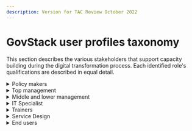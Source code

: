 ```yaml
---
description: Version for TAC Review October 2022
---
```


# GovStack user profiles taxonomy

This section describes the various stakeholders that support capacity building during the digital transformation process. Each identified role's qualifications are described in equal detail.

<details>

<summary>Policy makers</summary>

### [Government minister](https://esco.ec.europa.eu/en/classification/occupation?uri=http://data.europa.eu/esco/occupation/404a50e9-61ce-448d-a695-bbfc697a0727)

Government ministers function as decision-makers in national or regional governments, and head government ministries. They perform legislative duties and supervise the operation of their department.

</details>

<details>

<summary>Top management</summary>

Top managers plan, direct, coordinate and evaluate the overall activities of enterprises, governments and other organizations, or of organizational units within them, and formulate and review their policies, laws, rules and regulations.&#x20;

Tasks performed by top managers usually include formulating and advising on the policy, budgets, laws and regulations of enterprises, governments and other organizational units; establishing objectives and standards and formulating and evaluating programmes and policies and procedures for their implementation. The roles include:

### [Chief Data Officer](https://esco.ec.europa.eu/en/classification/occupation\_main)

Chief data officers manage companies' enterprise-wide data administration and data mining functions. They ensure data are used as a strategic business asset at the executive level and implement and support a more collaborative and aligned information management infrastructure for the benefit of the organization at large.

The qualifications and skills for this profile have been developed based on [Built In job profile.](https://builtin.com/job/data/chief-data-officer/1228152)

**Qualifications and Skills**

An experienced senior leader with a proven track record of data and analytics transformations in complex compliance intensive data environments.

Experience building teams within the fields of data governance, data architecture, data science and analytics&#x20;

Expertise in crafting a compelling data strategy and architecture to unlock value of data assets spread across a disparate and complex data ecosystem&#x20;

Outstanding executive communication skills, connecting the dots between business strategy and outcomes, data strategy and execution of data and analytics initiatives&#x20;

Analytical-minded, creative, collaborative and comfortable driving change, and transforming the most valuable ideas into actionable plans, products and results&#x20;

A strong collaborator with experience leading initiatives across and partnering with multiple groups and stakeholders&#x20;

Knowledgeable of data practices (e.g., Operational Data Store, Master Data Management, Data Lakes) and tools (e.g., Tableau, Power BI, Azure, Oracle, Snowflake, Python, R)

### [Chief Information Officer](https://esco.ec.europa.eu/en/classification/occupation?uri=http://data.europa.eu/esco/occupation/82f90e87-de92-4678-adae-61d3e5f7e1e4)

Chief Information Officers define and implement the ICT strategy and governance. They determine necessary resources for the ICT strategy implementation, anticipate ICT market evolutions and company business needs. They contribute to the development of the organization's strategic plan and ensure that the ICT infrastructure supports the organization's overall operations and priorities.

The qualifications and skills for this profile have been developed based on [Built In job profile.](https://builtin.com/job/operations/vp-cio-rapid7/1335168)

**Qualifications and Skills**

10+ years of experience in IT, Engineering and/or Product Leadership roles.

Proven ability to build and scale teams in fast-paced environments.

Outstanding leadership experience with proven ability to develop talent, unite teams and foster an innovative environment for teams to thrive in.

Proven experience at growing the skills, knowledge, and impact of technical and non-technical team members.

Proven experience in change management and aligning organizations for maximum impact.

Proven experience managing technical teams and understanding of architecture, approach, and implementation decisions.

Strong relationship-building and management skills with experience working cross-functionally to achieve team and company goals.

Strong collaboration and negotiation skills

Experience in a technology vendor leadership role is highly preferred

Bachelor’s degree is highly desirable.

### [Chief Design Officer](https://www.myskillsfuture.gov.sg/content/student/en/preu/world-of-work/occupation/occupation-detail.Chief-Design-Officer-Chief-Innovation-Officer-Chief-Experience-Officer-Chief-Strategy-Officer-137658.html)

The Chief Design Officer, who is also known as Chief Innovation Officer, Chief Experience Officer or Chief Strategy Officer oversees all design projects in the organization. They direct and design tests from conception stage to completion, to analyze the feasibility of new products and services. They are responsible for the quality management of all design output and formulates new business ideas. They also identify emerging business trends or issues in the industry to align design solutions with evolving customer needs.&#x20;

The qualifications and skills for this profile have been developed based on [McKinsey job profile.](https://www.mckinsey.com/capabilities/mckinsey-design/our-insights/business-value-of-design/interactives/defining-the-role-of-a-chief-design-officer)

**Qualifications and Skills**

Extensive design experience (15+ years) in either design-led organizations or agencies&#x20;

10+ years’ experience in positions of design leadership with proven track record

Experience in 5+ major product (or portfolio) releases&#x20;

Capable of creating comprehensive metrics systems across multiple products, consumer journeys, and teams. Ability to link design and commercial metrics and convey insights to peers. \
\
Ability to manage diverse team consisting of multiple disciplines and spread over multiple geographies. Ability to forge strong sense of connection between the team and other departments. \
\
Comfort with basics of running a large department (eg, team prioritization and allocation, budgeting). \
\
Aptitude for convincing others (internally and externally) of the value of their ideas. Ability to represent the brand in public domain (2 to 4 industry events, 2+ press articles). \
\
Evidence of design ability—for example, 2+ top- tier design awards. Ethnographic skills also valuable to understand quickly and effectively the potential for design in organization; experience with 3+ organizations preferred.&#x20;

\
Demonstrated ability and willingness to develop innovative, exciting solutions to business problems. Possesses passion to challenge status quo and find new solutions. \
\
Takes collaborative approach required to understand organizational problems. Believes in a nonhierarchical culture of collaboration, transparency, safety, and trust. \
\
Is fascinated with how users experience products and services and has a hunger to improve those experiences. \
\
Possesses significant personal and professional drive to improve standing of design internally.&#x20;

### [Chief Information Security Officer (CISO)](https://esco.ec.europa.eu/en/classification/occupation?uri=http://data.europa.eu/esco/occupation/276ba420-ef09-4a0e-b215-2c2e2f80ad28)&#x20;

Chief ICT security officers protect company and employee information against unauthorized access. They also define the Information System security policy, manage security deployment across all Information Systems and ensure the provision of information availability.

The qualifications and skills for this profile have been developed based on [Built In job profile.](https://builtin.com/job/operations/chief-information-security-officer-ciso/1412951)

**Qualifications and Skills**

10+ years of experience in information security.

Experience developing, implementing, and monitoring a strategic, comprehensive information security and IT risk management program

Bachelor's or Master's degree in Computer Science or Information Systems.

Network+, Security+, CISSP or any accredited security certifications.

Knowledge of Wi-Fi security protocols and troubleshooting.

Knowledge of full-stack development concepts.

Experience with data loss prevention and endpoint security products.

Experience in setting up and maintaining WAFs (web application firewalls.

Experience with major IaaS/PaaS providers (AWS, Azure, GCP).

Knowledge of industry-standard security framework, technologies, protocols, and best practices including but not limited to NIST, ISO/IEC, SOC 2, and OWASP.

Understanding of database functionality and security.

Familiarity with programming languages (Python, Java, etc.) and automation of system tasks.

Familiarity with Agile practices and CI/CD concepts.

Familiarity with SAST/DAST tools - implementation and maintenance.

Experience in communicating and leading discussions regarding technical solutions or problems to varying levels of the organization.

Experience developing and maintaining strong relationships with partners, key vendors, and customers.

Ability to think creatively to solve problems and continuously improve.

Knowledge of enumeration (nmap / zenmap), Kali Linux, vulnerability scanning tools (Nessus, ZAP, BurpSuite) and penetration testing concepts.

Knowledge of security frameworks such as NIST, NYDFS, OWASP, and ISO-27001.

Strong understanding of the global data protection regulatory framework

### [Chief Technology Officer](https://esco.ec.europa.eu/en/classification/occupation?uri=http://data.europa.eu/esco/occupation/7b1b5da8-573a-49bb-a38e-68725a949f4f)

Chief technology officers contribute to a company's technical vision and lead all aspects of technology development, according to its strategic direction and growth objectives. They match technology with business needs.

The qualifications and skills for this profile have been developed based on [Built In job profile.](https://builtin.com/job/operations/cto/1441843)

**Qualifications and Skills**

BS in computer science, engineering, or relevant field; MSc/MBA will be preferred

10+ years in technical leadership or management roles.

10+ years in hands-on programming and architecture design for a variety of software applications, with a proven track record of delivering complex products and solutions.

Executive presence and the gravitas to drive strategy and operations.

Customer knowledge relationship and service focus.

Demonstrated ability to Inspire, motivate, and empower others.

Strong Executive leadership skills: collaborative partner able to influence and drive accountability across organizational, geographic, and domain boundaries for alignment, approvals, decision-making, and governance. Experience leading large, global matrix-managed initiatives

Excels at leading and directing activities of distributed, global teams and ability to direct, motivate and develop project staff in an evolving environment. Fosters teamwork and collaboration. Proven experience building accountable teams empowered to achieve results.

Strong analytical skills, and proven ability to influence and negotiate complex situations.

Strong interpersonal skills with high emotional intelligence and the ability to work with all levels of management across all functional areas

Strong financial acumen and analysis to build the appropriate business case

Executive-level relationship building/management, risk management, and vendor governance experience

Knowledge of IT Risk and Compliance (including audit and regulatory inspections)

Demonstrated experience as a change agent in an enterprise environment

Excellent planning and organizational skills.

Strategic thinker: conceive, plan, and manage information technology to support complex business initiatives.

</details>

<details>

<summary>Middle and lower management</summary>

Middle managers ensure appropriate systems and procedures are developed and implemented to provide budgetary control; authorize material, human and financial resources to implement policies and programmes; monitor and evaluate performance of the organization and its staff; select or approve the selection of staff; ensure compliance with health and safety requirements; and represent and negotiate on behalf of the government, enterprise or organizational unit managed in meetings and other forums.&#x20;

Lower management may provide advice and assistance to managers on strategic matters. They are also responsible for the planning and directing daily operations, supervision of the activities of other workers.

The roles include:

### [Administrative Coordinator](https://esco.ec.europa.eu/en/classification/occupation?uri=http://data.europa.eu/esco/occupation/2a04a1df-a3b9-403e-a245-e7f93fdddd44)

An Administrative Coordinator is a professional who works with top-level executives or in international facilities in various industries. They organize meetings, organize and maintain files, arrange travel, train staff members, communicate in other languages, and manage the day-to-day operations of the office.

**Qualifications**

BA or Associate degree in Business Management or related field&#x20;

At least 3 years’ experience in administrative support and (or) business processes.&#x20;

Has an innovative mindset and us able to build client relationships.&#x20;

Strong capability to multitask and finish assigned projects before deadlines are due&#x20;

Proficiency with Microsoft Office, including Word, Excel, Outlook, and PowerPoint, and office technology and equipment, such as printers, copiers, scanners, and computers.&#x20;

Have excellent interpersonal, communication and presentation skills.

### ****[**Business Analyst**](https://esco.ec.europa.eu/en/classification/occupation?uri=http://data.europa.eu/esco/occupation/60082a99-d8ef-4e84-9290-78902681b6ed)****

Business analysts research and understand the strategic position of businesses and companies in relation to their markets and their stakeholders. They analyse and present their views on how the company, from many perspectives, can improve its strategic position and internal corporate structure. They assess needs for change, communication methods, technology, IT tools, new standards and certifications.

**Qualifications**

University degree in the field of Business Administration, Finance, Intelligence, or Information Systems or related field

Master’s degree or MBA and a recognized professional credential is a plus&#x20;

At least three years related proven experience with business and technical requirements analysis, elicitation, modeling, verification, and methodology development&#x20;

Demonstrated project management skills and project management software skills, including planning, organizing, and managing resources&#x20;

Working knowledge of Windows office systems Excellent understanding of the organization’s goals and objectives&#x20;

Able to exercise independent judgment and take action on it&#x20;

Excellent analytical, mathematical, and creative problem-solving skills&#x20;

Excellent listening, interpersonal, written, and oral communication skills&#x20;

Logical and efficient, with keen attention to detail&#x20;

Strong user centered orientation&#x20;

Experience working in a team-oriented, collaborative environment

### [Business intelligence analyst](https://esco.ec.europa.eu/en/classification/occupation?uri=http://data.europa.eu/esco/occupation/207d7b18-6540-432e-8aa6-785ed434572f)

Business intelligence analysts gain knowledge of the industry, the innovative processes therein, and contrast them with the operations of the company in order to improve them. They focus their analysis in the supply chain processes, warehouses, storage, and sales as to facilitate communication and revenue improvement.&#x20;

**Qualifications**

BS/MS degree in an analytical or data driven field&#x20;

A minimum of 2 years analytics experience&#x20;

Experience with business intelligence reporting tools, such as Looker, Microsoft Power BI, SQL Server Reporting Services, Tableau, Sisense, SAP Crystal Reports, IBM Cognos, Qlik, etc.&#x20;

Exceptional SQL skills, strong knowledge of relational databases, and the ability to build and maintain database views&#x20;

Ability to perform complex quantitative analysis and translate results into meaningful business insights&#x20;

Have demonstrated verbal and written communication skills.

### [Citizen Engagement/Change Management Officer](https://esco.ec.europa.eu/en/classification/occupation?uri=http://data.europa.eu/esco/occupation/98358049-fbcd-479e-a644-e92bde5af2e0)&#x20;

Activism officers promote or hinder social, political, economic or environmental change by using different tactics such as persuasive research, media pressure or public campaigning.

**Qualifications**

Bachelor's degree or higher in the Public Administration, Political Science, Social Sciences, or another field related to Change Management and governance systems.&#x20;

Minimum of 3 years’ experience working with civil society advocacy organizations and networks, capacity building, and governance issues.&#x20;

Demonstrated technical expertise providing or strengthening service delivery&#x20;

Demonstrated capacity to lead the collection, analysis, and utilization of data and information from a broad range of sources to ensure effective integration of inclusivity concerns in project programming.&#x20;

Demonstrated ability to design and/or implement programs that engage and mobilize women, youth, and/or other marginalized groups.&#x20;

Demonstrated skills in problem-solving and consensus-building.&#x20;

Fluency in English and at least one other local language&#x20;

Have good communication and interpersonal skills.

### [Communication Manager](https://esco.ec.europa.eu/en/classification/occupation?uri=http://data.europa.eu/esco/occupation/cd7b838c-51f6-41ec-9067-bb974c0f991b)

Communication managers are responsible for developing communication strategies in order to promote the organization's mission, services or product. They coordinate communication projects and manage the communications issued by the company for both the internal and the external clients. They supervise internal communications, ensuring that communications reach each one of the employees and further questions can be answered. For external communications, they coordinate coherence among the messages transmitted in mails, printed materials, press articles, and corporate promotional materials. They strive to maintain truthful communications.

**Qualifications**

University Degree in Communications, Journalism, Marketing, Public Relations, or related field

Master’s degree and/or relevant certification is an added advantage

5+ years’ of progressively responsible, professional experience in government relations, legislative analysis, or communications.

Demonstrated experience in developing and implementing integrated communication strategies to drive organizational change and achieve measurable results based on business objectives

High level of judgment in communications with experience leading PR/Communications campaigns, creating and executing on PR strategy

Openness to and experience working within the digital space

Strong knowledge of public affairs, and communications principles, practices, and techniques.

Ability to prepare a variety of written communications such as reports, testimony, and factsheets

Outstanding written and verbal communication skills.

Must be able to multitask and work well under pressure.

Excellent organizational and leadership abilities

### [Data Protection Officer ](https://esco.ec.europa.eu/en/classification/occupation?uri=http://data.europa.eu/esco/occupation/1619d7f3-7d95-407c-a20e-47745bfcde73)

Data protection officers ensure that the processing of personal data in an organization is compliant with data protection standards and with the obligations set out in the applicable legislation such as GDPR. They elaborate and implement the organization policy related to data protection, are responsible for data protection impact assessments and handle complaints and requests from third parties and regulatory agencies. Data protection officers lead investigations into potential data breaches, conduct internal audits and act as point of contact within the organization on any matters related to the processing of personal data. Data protection officers may develop training programmes and provide training to other employees on data protection procedures.

**Qualifications**

Bachelor’s degree in Law or a related field.

Minimum of three years’ experience working in data protection and legal compliance.

Solid knowledge and in-depth understanding of national data protection laws.

Knowledge of data processing operations and computer security systems.

Experience within a legal, audit and/or risk function department is a plus.

Ethical, with the ability to remain impartial and report all noncompliance Strong project management skills

Ability to manage sensitive and confidential information

Excellent verbal and written communication skills, with strong attention to detail

Great interpersonal skills and ability to work well both independently and as part of a team

### [Digital Marketing Officer](https://esco.ec.europa.eu/en/classification/occupation?uri=http://data.europa.eu/esco/occupation/dc97adbe-f807-4ad8-8f3c-c24b3416cdef)

Digital marketing managers are responsible for the elaboration of the company's digital marketing strategy with the goal of improving brand recognition and brand awareness, in line with the company's mission and vision. They oversee the execution of digital marketing and communication strategies involving the use of social media, email marketing, marketing automation, search engine optimization, online events and online advertisement through data driven methodologies and by measuring and monitoring digital marketing KPIs in order to promptly implement corrective action plan. They manage and interpret competitors and consumers' data and conduct research on market conditions.

**Qualifications**

University Degree in Business Administration, Marketing or related field

Master’s degree or CPA/CMA certification is an added advantage

5+ years managerial experience in creating, leading and managing informative, engaging and motivational digital campaigns

Proven experience executing social media campaigns on different digital platforms

Demonstrated proficiency in using website analytics tools, and serving tools and marketing software

Basic programming skills in HTML, CSS, and JavaScript

Understanding of landing pages optimisation, user funnels and A/B testing, combined with the ability to identify, attract and engage target audiences

Up-to-date knowledge of digital marketing trends and developments

Ability to use SEO, SEM and marketing databases for promotional purposes

Knowledge of video and picture editing software such as Adobe, Canva etc

Excellent analytical thinking and problem-solving abilities, and communication abilities

Incredible attention to detail and ability to multitask and manage multiple projects

### [Finance Management Officer](https://esco.ec.europa.eu/en/classification/occupation?uri=http://data.europa.eu/esco/occupation/30f3ea93-882a-4525-841c-1d5b4b64076f)&#x20;

Financial managers handle all the matters in reference to the finance and investments of a company. They manage financial operations of companies such as the assets, liabilities, equity and cash flow aiming to maintain the financial health of the company and operative viability. Financial managers evaluate the strategic plans of the company in financial terms, maintain transparent financial operations for taxation and auditing bodies, and create the financial statements of the company at the end of the fiscal year.

**Qualifications**

BA or BS in Economics, Finance, Accounting, Economics, or related field&#x20;

Master’s degree or CPA/CMA certification is an added advantage&#x20;

5+ years managerial experience Advanced accounting knowledge and skills&#x20;

Proven experience on financial consolidation software experience such as (Hyperion, Adaptive, etc.) preferred&#x20;

Ability to use a range of computer applications excellent use of Excel and any other package used in analysis&#x20;

Effective verbal and written communication skills, able to effectively interact with various levels of the organization&#x20;

Strong communication and presentation skills Strong analytical skills

### [Grants administrators](https://esco.ec.europa.eu/en/classification/occupation?uri=http://data.europa.eu/esco/occupation/bb4ca5c1-879d-44e8-840d-24f320206bff)

Grants administrators handle the pass-through track of grants, often given out by the government \[or donor] to the grant recipient. They prepare the paperwork such as the grant applications and give out the grants. They are also responsible to make sure that the grant recipient spends the money correctly according to the terms laid out.

**Qualifications**

University degree in Education, Accounting, Administration, Business, Public Policy, Business/Administration, Finance, Management, or another relevant social sciences field.

3+ years’ demonstrated experience in non-profit or philanthropy, and/or public policy arena

Hands on professional experience with administration of grant awards, contract management rules and regulations and proposal requirements in an international development setting

Solid knowledge of with grants management software and information technology skills

Experience with designing and implementing effective workflow processes and procedures

Experience drafting, reviewing, and negotiating sub-awards and cooperative agreements, contracts and approvals.

Strong interpersonal and communication skills with a focus on customer service

### [Fundraising managers](https://esco.ec.europa.eu/en/classification/occupation?uri=http://data.europa.eu/esco/occupation/c2e6609d-0abe-4a38-b295-e06edbd52e82)

Fundraising managers are responsible for raising money on behalf of organizations, often non-profit such as charities. Moreover, they manage the fundraised resources developing programs for its use. They perform a variety of tasks to raise money such as developing corporate partnerships, coordinating direct mail campaigns, organizing fundraisers, contacting donators or sponsors, and sourcing grant income from trusts, foundations and other statutory bodies.

**Qualifications**

University degree in Marketing / Business Administration or another relevant social sciences field.&#x20;

3+ years’ proven experience in a non-profit setting focusing on donor engagement and stewardship, and/or front-line fundraising&#x20;

Good working knowledge in English and the local language is required.&#x20;

Strong written and verbal communication and presentation skills&#x20;

Good judgment in maintaining confidentiality of donor information&#x20;

Strong digital literacy, including strong proficiency in Microsoft office

### [ICT Operations Manager](https://esco.ec.europa.eu/en/classification/occupation?uri=http://data.europa.eu/esco/occupation/f0ca39a8-1e30-487c-95f9-ef2d5e734adc)

ICT operations managers coordinate ICT services and infrastructure ensuring that the organization has the required infrastructural resources. They also plan and monitor stages of either a business process or a computer process, negotiate contracts and take mitigation action in case of non-fulfilment of agreements. They oversee the day-to-day tasks involving infrastructure components, ICT systems and software.

**Qualifications and Skills**

The qualifications and skills for this profile have been developed based on McKinsey job profile

Bachelor’s degree in computer science, computer or software engineering, information systems or related role.

MBA and/or postgraduate qualification in a related IT field.

Extensive experience in a related senior ICT management role typically in the region of ten years’ experience in a similar discipline

Experience of working in a customer focused environment operating **** under a formal ICT Service Management structure such as ITIL.

Significant experience in the development and implementation of processes related to ICT Technical Operations.

Ability to think strategically to plan complex service delivery in a demanding and changing environment.

Experience of managing budgets and delivering savings against those budgets.

Significant experience in the management of ICT supplier contracts with a track record of building effective working relationships with suppliers.

A deep and extensive technical knowledge of the technologies and ICT systems used in large organizations.

Ability to formulate technical reports using information for performance monitoring and develop process documentation and diagrams to support new and existing ICT services.

Ability to apply a mature and rational approach to complex issues and problem solving, including conflict resolution.

Ability to work at a high level in a large organization, acting as an ambassador for the ICT Service

### [ICT Project manager](https://esco.ec.europa.eu/en/classification/occupation?uri=http://data.europa.eu/esco/occupation/8b6388a4-4904-471b-9331-d3b1211f5525)

ICT project managers schedule, control and direct the resources, people, funding and facilities to achieve the objectives of ICT projects. They establish budgets and timelines, perform risk analysis and quality management, and complete project closure reports.

**Qualifications**

Bachelor’s degree in IT, Software Development, Engineering, Economics, Project Management or other relevant field or related area of study.

Postgraduate qualification and/or certification in PMI/PMP/ITIL/PRINCE or related is an added advantage.

Highly desirable to have Scrum Master/Agile certification

5+ years of professional experience as Project Manager in consultancy/system integrator companies or multinational companies

Minimum of 2 years’ experience in team management or as a Program or Delivery Manager

Experience of successful supplier management in a commercial environment, including running competitive tenders and supplier selection.

Solid experience of budgetary responsibility and tracking spend across the life of a project, and managing major change and continuous improvement activities.

Demonstrated experience of working in a political environment and managing positive relationships with Elected Members and a range of stakeholders such as sponsors, team members and peers.

Experience with project management and Agile tools (e.g., MS Project, Jira, Confluence, etc.)

Good understanding of current procurement best practices in the public sector, and technical solutions being delivered such as IT networks, operating systems and hardware is desirable.

Strong leadership, diplomatic and motivational skills including the ability to lead up, across and down multiple business and technology organizations.

Ability to build and maintain relationships by engaging stakeholders to establish credibility, solve problems, build consensus and achieve objectives.

&#x20;Excellent leadership, communication (written, verbal and presentation) and interpersonal skills.

### [Knowledge & Content Development Officer](https://esco.ec.europa.eu/en/classification/occupation?uri=http://data.europa.eu/esco/occupation/3765a20d-5160-4e8f-82f1-ad7872b9db24)&#x20;

Knowledge & Content Development Officer/managers are responsible for systems that provide information to people. They assure access to the information in different work environments (public or private) based on theoretical principles and hands-on capabilities in storing, retrieving and communicating information.

**Qualifications**

Bachelor’s Degree in Communications, Journalism, English or related field&#x20;

3+ years’ of professional experience&#x20;

Exceptional writing and editorial skills&#x20;

Strength in storytelling for interactive marketing purposes&#x20;

Strong project management skills&#x20;

Experience in working with WordPress, Microsoft Office, and social media sites and platforms such as Facebook, Twitter, LinkedIn Energetic self-starter driven to achieve (and exceed) tangible goals with excellence and urgency&#x20;

Excellent communication skills, including the ability to communicate clearly, concisely, and persuasively in multiple forms (e-mail, phone, face to face)&#x20;

Outstanding organizational skills, superb attention to detail, and the ability to manage multiple relationships and projects concurrently

### [Legal Policy Officer](https://esco.ec.europa.eu/en/classification/occupation?uri=http://data.europa.eu/esco/occupation/5d601b40-7e0e-404e-bbff-bb98e147437c)

Legal affairs policy officers research, analyze and develop policies related to the legal sector and implement these policies to improve the existing regulation around the sector. They work closely with partners, external organizations or other stakeholders and provide them with regular updates.

**Qualifications**

B.A Political Science/ International Relations/ Law&#x20;

Master’s Degree in Law preferably in Public Policy or Government Law.&#x20;

At least 5 years’ experience in government policy implementation, and or working with regulatory agencies.&#x20;

Must be registered with the country Bar Association.&#x20;

Expertise in Legal Case Management, Public Policy, Policy Analysis, Legal research, Government, and Legislation&#x20;

Has experience in the development of government guidelines, procedures, and policies.&#x20;

Experience of conducting legal research and identifying possible legal risks Have relevant skills in ICT, preferably using Microsoft Office.&#x20;

Have strong communication and analytical and logical reasoning skills

### [Monitoring & Evaluation Officer](https://esco.ec.europa.eu/en/classification/occupation?uri=http://data.europa.eu/esco/occupation/8213b4bc-60ce-4ffc-9e00-9758fb2003c6)

Monitoring and evaluation officers are responsible for the conceptualization, design, implementation and follow-up of the monitoring and evaluation activities of projects, programmes, policies, strategies, institutions or processes, along the relevant programming cycle. They develop monitoring, inspection and evaluation methods and instruments needed to collect and analyze data, and report on results by applying structured M\&E frameworks, theories, approaches and methodologies. M\&E officers inform decision-making through reporting, learning products or activities and knowledge management. They can also engage in capacity development activities by providing training and capacity building support within their organizations or for clients and partners.

**Qualifications**

Bachelor's Degree preferably in Statistics, Economics, Development Studies, Social Sciences or Computer Science, or related field

Postgraduate qualification and/or certification is an added advantage.

At least 5 years’ experience in the design and implementation of M\&E/MIS in development projects implemented by national/international NGOs/UN bodies/ Government

Have experience in designing tools and strategies for data collection, analysis and production of reports

Experience of designing studies and research, outsourcing the same and monitoring the outcomes&#x20;

Have relevant skills in ICT, preferably using database software&#x20;

Have expertise in analyzing data using statistical software (e.g., SPSS)&#x20;

Have strong training & facilitation skills.

### [Performance Analyst](https://www.gov.uk/guidance/performance-analyst)

A performance analyst conducts analysis. They develop performance measurement frameworks - Key Performance Indicators (KPIs), goals, user needs and benefits - and analyse the performance of a service or product against these, adapting the approach and framework appropriately and in line with any changes.

**Qualifications**

Bachelor’s degree in Advertising, Marketing, Business, Statistics, or Economics- or related area of study.

Postgraduate qualification and/or certification is an added advantage.

Solid background and technical understanding of business metric performance and target setting

Ability to work with and analyze large volumes of data, apply statistical tools and models, as well as undertake research to detect trends and isolate essential relevant information for sound decision making

Working knowledge of performance metric analysis or AMEX Performance Management Process

Excellent organization skills to handle multiple tasks in a fast-paced environment, as well as within tight deadlines

Excellent research skills to undertake research and collect data to identify future trends based on past performance.

Great writing and verbal communication skills to effectively and convey information and develop presentations for multiple levels of the organization

Excellent rapport building skills to establish and maintain strong working relationships across functional and reporting levels

### [Procurement manager](https://esco.ec.europa.eu/en/classification/occupation?uri=http://data.europa.eu/esco/occupation/91f93dc4-1b71-4053-b6fb-c579ec19303a)

Procurement managers ensure that the organization's policy goals are transformed into concrete actions and support their teams to achieve the best results for their clients and the public. They oversee the public procurement professionals in the organization to deliver on their objectives.

**Qualifications**

Bachelor's Degree in Supply Chain Management, Business Administration, or related field&#x20;

Postgraduate qualification and/or a recognised professional credential relevant to the role such as IACCM/CIPS is an added advantage.&#x20;

4+ years of experience in technology sector would be a distinct advantage&#x20;

An understanding of intellectual property concepts (licensing, IP ownership, derivatives, and copyright) general contracting terms, escrow concepts, and the System Development Life Cycle

An understanding of the software technologies available in the marketplace and associated licensors&#x20;

An understanding of cloud computing service models and trends&#x20;

Well versed in negotiating contractual terms including (but not limited to) pricing, payment terms, indemnification, and service level agreements&#x20;

Proven experience creating proposals and evaluating vendors.

### [Project manager](https://esco.ec.europa.eu/en/classification/occupation?uri=http://data.europa.eu/esco/occupation/bea99fea-0383-4c63-b944-70d4799de2c5)

Project managers oversee the project on a daily basis and are responsible for delivering high-quality results within the identified objectives and constraints, ensuring the effective use of the allocated resources. They are responsible for risk and issue management, project communication and stakeholder management. Project managers perform the activities of planning, organizing, securing, monitoring and managing the resources and work necessary to deliver specific project goals and objectives in an effective and efficient way.

**Qualifications**

Bachelor’s degree in Project Management, Business Management, or related area of study.

Postgraduate qualification and PMI or PMP certification or similar is an added advantage.

5+ years’ experience as a Project Manager or similar position responsible for defining and managing project scope, timelines, profitability, and effective delivery of products or services.&#x20;

Knowledge and experience of with different project management frameworks, including waterfall and agile.&#x20;

Solid technical understanding and ability to define and refine requirements through a project lifecycle.&#x20;

Excellent project management skills including prioritization, scheduling, and documentation.&#x20;

Experience in managing delivery of customer-facing and internally facing products or services.&#x20;

Intermediate to advanced proficiency with industry-standard word processing, spreadsheet, and presentation software programs.

### ****[**Project Support Officer**](https://esco.ec.europa.eu/en/classification/occupation?uri=http://data.europa.eu/esco/occupation/5ccb2c34-e860-43a5-9869-342487518115)****

Project support officers provide different types of services for the successful execution of a project as part of a horizontal project management office. They offer administrative support, assistance and training to project managers and other staff members, manage the project’s documentation and assist the project manager with project scheduling, resource planning, coordination and reporting. Project support officers are responsible for quality assurance activities and for monitoring the adherence to methodology guidelines and other organizational standards. They also offer advice on project management tools and related administrative services.

**Qualifications**

Bachelor's Degree in Business Administration, Social Sciences, or related field.&#x20;

3+ years of relevant experience in administrative and office support work&#x20;

Demonstrated knowledge and experience in project information gathering tools & project activity manuals throughout a project lifecycle.&#x20;

Ability to take the lead in documentation and sharing of impact/success stories and best practices to promote project implementation.&#x20;

Solid experience creating and maintaining documentation (multi-lingual) for government programs.&#x20;

Excellent skills with SharePoint and Microsoft Office tools&#x20;

Ability to write clearly in a user-friendly manner.

### [Quality Services Manager](https://esco.ec.europa.eu/en/classification/occupation?uri=http://data.europa.eu/esco/occupation/109e0a5d-203d-4af6-8f70-692111335ec3)

Quality services managers manage the quality of services in business organizations. They ensure the quality of in-house company operations such as customer requirements and service quality standards. Quality services managers monitor the company's performance and implement changes where necessary.

**Qualifications**

Degree in Social Science/Business Management or any other discipline with at least 3 years of experience in relevant roles/fields other relevant fields.&#x20;

Postgraduate qualification and/or a recognized professional credential relevant to the role is an added advantage.&#x20;

At least 5 years of experience in customer service and/or operationalizing system improvement for Quality Service functions&#x20;

Working Experience in applied Design Thinking.&#x20;

Working knowledge of business and user journey mapping in government service delivery.&#x20;

Working experience in analyzing and redesigning customer centric KPIs that will improve service delivery.&#x20;

Experience in developing, implementing, and evaluating digital solutions.&#x20;

Possess strong interpersonal and analytical skills&#x20;

Proficient in Data Visualization Tools such as PowerBI or Qliksense

### [Service Management Officers](https://esco.ec.europa.eu/en/classification/occupation?uri=http://data.europa.eu/esco/occupation/bcc2c1db-f969-4355-bebf-4878ff6c2a94)

Service managers are responsible for the supervision and coordination of the provision of different professional and technical services to customers. They ensure a smooth interaction with clients and high levels of satisfaction post-service. This occupation includes the provision of policing, correctional, library, legal and fire services.

**Qualifications**

A Bachelor's degree or college diploma in social sciences related to the role.&#x20;

At least 1 year experience in the public sector, in a position involving the provision of a variety of services in an informational, public relations or problem-solving role is preferred.&#x20;

Knowledge of the mandates, vision, missions, organizational structures, and service standards of the relevant department.&#x20;

Knowledge of government services (including content, intent, and relationship to other programs and services), delivery techniques (including timing, method, eligibility), and reporting requirements.&#x20;

Ability to interpret and explain programs, policies and procedures.&#x20;

Strong communication (verbal and written) and interpersonal skills, with particular attention to excellent customer service.&#x20;

Proficient computer skills, including familiarity with Microsoft Word, Excel, and Internet browsers.&#x20;

Ability to speak the local language.&#x20;

Ability to deal with all members of the public in a fair and equitable manner.&#x20;

Analytical skills, including the ability to research information, interpret information, and clearly explain information to others, while maintaining confidentiality.

### [Shared Service Manager](https://esco.ec.europa.eu/en/classification/occupation?uri=http://data.europa.eu/esco/occupation/e5a63940-57d3-4065-8713-74b4e2c93063)

Service Managers are managers are in charge of defining the content and structure of a catalogue or portfolio within a company. The shared service manager may be responsible for managing catalogues of reusable software components that are used by other internal and external entities and managing service level agreements.

**Qualifications**

A Bachelor's degree in Business Administration, or relevant tertiary level qualification(s) appropriate to the role.&#x20;

Postgraduate qualification and/or a recognized professional credential relevant to the role is an added advantage.&#x20;

15+ years’ management experience at least 5 years of which is in a senior leadership capacity.&#x20;

Proven experience in leading an operational transformation program and high-performance service and culture change&#x20;

Proven experience of managing and leading the provision of a support service in a large organization&#x20;

Proven experience in creating strategic plans aligned with high-level organizational goals; and leading the achievement of strategic goals and objectives through the delivery of high-quality customer focused services.&#x20;

Excellent leadership, communication, sales, and customer service skills.&#x20;

Computer literacy and good organizational skills.&#x20;

Strong creative thinking and problem-solving skills.

### [Training and Development Specialist](https://esco.ec.europa.eu/en/classification/occupation?uri=http://data.europa.eu/esco/occupation/a14e96a7-6c4d-4d69-8c6f-7ccadf77bac5)

Training and development specialists coordinate all the training activities and development programmes in the government. They also design and develop new training modules and supervise all the activities related to the planning and delivery of these programmes. They may also analyze organizational training needs or evaluate training effectiveness.

**Qualifications**

Bachelor's Degree in Education or Social Sciences related field.&#x20;

Postgraduate qualification and/or a recognized professional credential is an added advantage.&#x20;

5+ years' experience in building the capacity of governmental personnel to influence change.&#x20;

Significant experience in delivering or supporting the learning & development / capacity building of project managers&#x20;

Significant experience in the design and delivery of a range of learning interventions, including face to face and technology enabled learning&#x20;

Excellent skills in developing manuals, guidance and tools that are accessible and user-friendly.&#x20;

Excellent project management and organizational skills gained through managing complex cross-organizational projects and training events&#x20;

Excellent planning, management, and coordination skills, with the ability to organize a workload comprised of varying and changing tasks and responsibilities.&#x20;

Excellent interpersonal skills and the ability to communicate clearly and effectively at all levels and across cultures&#x20;

Demonstrated ability to build strong working relationships at a distance, with culturally diverse stakeholders and colleagues around the world&#x20;

Excellent problem-solving skills, and ability to identify and implement solutions.&#x20;

Experience or demonstrated interest in innovative platforms and mechanisms in Learning & Development.&#x20;

Experience or demonstrated interest in experimenting and learning with new technologies and adult education, skills and competency development within global organizations.

</details>

<details>

<summary>IT Specialist</summary>

IT personnel perform a wide range of activities related to the Information Technology and Cybersecurity of the government ranging from information security and technology, information security operations and maintenance, information security overseeing and governance, cyber security infrastructure, defense, analysis and investigations. It includes roles such as:

### [Back-end developers](https://esco.ec.europa.eu/en/classification/occupation?uri=http://data.europa.eu/esco/occupation/c40a2919-48a9-40ea-b506-1f34f693496d)

Backend developers develop, implement and document web-accessible software based on the designs provided. They align the client's web presence with its business strategy, troubleshoot software problems and issues and look for ways to improve the application.

The qualifications and skills for this profile have been developed based on [Built in job profile.](https://builtin.com/job/engineer/software-engineer-backend-agile/912971)

**Qualifications and Skills**

Bachelor’s degree in in a field such as Computer science, web design, digital design, or graphic arts; an associate degree with proven years of experience may be a substitute.&#x20;

Minimum 3 years’ experience in web-based application development using .NET or other similar technologies.

Experience or Knowledge in the following or similar:

Application Layer Technologies: .NET framework, .NET Core,  C#, ASP.NET, Entity Framework, ADO.NET, WCF, SOAP, XML, WSDL, REST based API

Database Layer Technologies: MS SQL, Stored Procedures, Views, SQL dacpac

Software Development Methodology: Agile development methodology, Technical Designs, Business requirement gathering, Multi-tier applications with thorough knowledge and experience in each layer

Content Management and Source Control: SharePoint and Azure DevOps, Git

Testing Technologies: Automated E2E API Testing using nUnit, xUnit or similar, Web Application security testing using OWASP

User Interface Technologies: MVC, AJAX, JSON, HTML, CSS, JavaScript, jQuery, Angular 11+ or Comparable JavaScript Framework is plus

Experience with Developing in Azure Cloud is plus

Experience in TDD, continuous integration, and code review practice is strongly desired

Engagement and collaboration skills and ability to successfully work in a team environment

Experience with object-oriented programming and design concepts

Ability to have ownership and autonomy to work on tasks and be pro-active in managing them end to end

Ability to adapt in a fast-paced and changing environment

### [Cloud engineers](https://esco.ec.europa.eu/en/classification/occupation?uri=http://data.europa.eu/esco/occupation/349ee6f6-c295-4c38-9b98-48765b55280e)

Cloud engineers are responsible for the design, planning, management and maintenance of cloud-based systems. They develop and implement cloud-applications, handle the migration of existing on-premise applications to the cloud, and debug cloud stacks.

The qualifications and skills for this profile have been developed based on [Google job profiles](https://careers.google.com/jobs/results/90331545690088134-cloud-engineer-full-stack-global-delivery-center/?distance=50\&q=back%20end%20developer).

**Qualifications and Skills**

Bachelor's degree in Computer Science, a related technical field, or equivalent practical experience.

5 years of experience with Java and one or more general purpose programming languages.

Experience with relational databases (e.g., PostgreSQL), and in troubleshooting problems across services and functional areas.

Experience in leading application modernization projects or application architecture projects.

Experience working with two or more of the following: web application development, Unix/Linux environments, Cloud native application development, distributed and parallel systems, machine learning, information retrieval, mainframe/iSeries knowledge or networking.

Knowledge of Developer Operations, including within the context of containers (e.g., Kubernetes).

Ability to collaborate across organizational boundaries including partners, build relationships, and collaborate ideas to achieve organizational goals.

### [Cloud architect](https://esco.ec.europa.eu/en/classification/occupation?uri=http://data.europa.eu/esco/occupation/349ee6f6-c295-4c38-9b98-48765b55280e)

Cloud architects are responsible for the design, planning, management and maintenance of cloud-based systems. They develop and implement cloud-applications, handle the migration of existing on-premise applications to the cloud, and debug cloud stacks.

The qualifications and skills for this profile have been developed based on[ Built In job profile.](https://builtin.com/job/engineer/cloud-solutions-architect/1413925)

**Qualifications and Skills**

5+ years of experience in solution architecture specific to Cloud Data Solutions-data Lake, data warehouse deployments on AWS/Azure/GCP

3+ years of experience in architecture on Kubernetes and general container technology and microservices/API

Experience in implementing Data architectural paradigms - Lakehouse, Mesh

Experience designing, developing, deploying, and securing public SaaS cloud deployments

Experience securing IaaS / PaaS private cloud or DevOps environments

Experience in SQL, ETL/ELT, Data warehousing concepts, Automation

Experience in Data modelling solutions and handling semi-structured and structured datasets

Development experience in Big Data / Cloud ecosystem - ability to design, develop, document and architect Hadoop / Cloud applications

Previous or Current development experience in Python / Scala / Java / C# / NoSQL

Knowledge of Data Pipeline/workflow management tools such as Airflow

Expertise in one or more Streaming solutions - Kafka, Kinesis, Event Hub, DataFlow

Knowledge of one or more Cloud Datawarehouse platforms - Snowflake, Redshift, Synapse, BigQuery

Knowledge of the Agile methodology for delivering software solutions

Knowledge and understanding of technical design patterns

Financial Services & Insurance experience a plus

Exceptional communication skills and ability to communicate appropriately with corporate executives and technical teams

Excellent verbal, written, and interpersonal communication skills

Ability to interact with all levels of an organization

### [Data **** Analysts](https://esco.ec.europa.eu/en/classification/occupation?uri=http://data.europa.eu/esco/occupation/d3edb8f8-3a06-47a0-8fb9-9b212c006aa2)

Data analysts import, inspect, clean, transform, validate, model, or interpret collections of data with regard to the business goals of the company. They ensure that the data sources and repositories provide consistent and reliable data. Data analysts use different algorithms and IT tools as demanded by the situation and the current data. They might prepare reports in the form of visualizations such as graphs, charts, and dashboards.

The qualifications and skills for this profile have been developed based on [UN jobs profile](https://unjobs.org/vacancies/1669039701364).

**Qualifications and Skills**

Education to postgraduate level in social sciences, information management, statistics, data science, or other relevant subject. Other degrees with relevant experience may be considered.

At least 3 years of relevant working experience in data analysis, information management, or similar

Experience working in NGO or humanitarian sector is an asset

Expertise in data analysis, data manipulation, data management, and data visualisation.

Training and proven understanding/application of quantitative and qualitative research methods

Sound knowledge of Python or R, or other similar software. Familiarity with database query languages such as SQL is an asset.

Sound knowledge of statistics and experience using statistical packages for analysing data.

Sound knowledge and experience of data visualization tools such as Power BI, Tableau, etc.

Strong analytical skills with the ability to collect, organize, analyse, and disseminate significant amounts of information with attention to detail and accuracy

Adept at report writing and presenting findings in a clear and meaningful way.

Understanding of or interest in the humanitarian sector and emergency response context.

Fluent written and oral communication skills in English. Working knowledge of regional languages is beneficial

Cartographic skills, including use of GIS software and graphic packages such as Adobe suite is an asset

### &#x20;[Data Scientist](https://esco.ec.europa.eu/en/classification/occupation?uri=http://data.europa.eu/esco/occupation/258e46f9-0075-4a2e-adae-1ff0477e0f30)

Data scientists find and interpret rich data sources, manage large amounts of data, merge data sources, ensure consistency of datasets, and create visualizations to aid in understanding data. They build mathematical models using data, present and communicate data insights and findings to specialists and scientists in their team and if required, to a non-expert audience, and recommend ways to apply the data.

The qualifications and skills for this profile have been developed based on [Built In job profile](https://builtin.com/job/data/data-scientist/1443894).

**Qualifications and Skills**

Bachelor's Degree in Business Analytics, Statistics (Theoretical/Computational), Applied Mathematics, MIS, Computer Science, or a related analytical field.&#x20;

MS/MBA degree, Ph.D., or progress toward Masters/Ph.D. in Business Analytics, Statistics (Theoretical/Computational), Applied Mathematics, Computer Science, Machine Learning or Artificial Intelligence.&#x20;

3-5 years of professional experience in analytics, marketing, business analysis, spatial analysis. Advanced statistical and predictive modeling experience using both supervised and unsupervised modeling techniques.&#x20;

Experience manipulating large datasets and databases with working knowledge of Hadoop or other big data cloud technologies (e.g. Azure or AWS)&#x20;

Extensive knowledge doing Machine Learning, Artificial Intelligence, and/or production level model deployment in the cloud&#x20;

Strong technical competency and programming skills in large-scale data analysis using coding/querying languages including at least one of SAS, Python, or R. Others desired to be cognizant of are Spark, T-SQL, and PL-SQL.

Analysis, design, development, test, troubleshooting and documentation of complex systems including several of the following: predictive models, feature extraction, data-driven analysis, application of machine learning algorithms, text mining, decision support, variable selection and model fit

Knowledge of data migration and integration across datasets and technology platforms

Deep analytical capability to debug, monitor, and troubleshoot issues with data solutions

Effective communication (verbal/written) and leadership skills to foster enterprise influence on data-driven business decision-making&#x20;

Ability to transform technical jargon into meaningful business insight at varying levels of the organization &#x20;

Continuous self-learner with perspective on industry trends in the data space&#x20;

Experience with data visualization in Power BI, Tableau, SSRS, or other comparable tools.&#x20;

Experience working with large enterprise databases with demonstrated ability to independently query and prepare data for analysis.&#x20;

Familiarity with Machine Learning, Artificial Intelligence, and/or production level model deployment.&#x20;

Basic HTML knowledge, and knowledge of front-end tools such as query tools, report writers, data mining, and analysis tools.&#x20;

Advanced level of proficiency with Microsoft Excel, Access, Word, and PowerPoint&#x20;

Ability to locate and summarize data characteristics&#x20;

Experience in translating and documenting business needs to technical requirements&#x20;

Strong project management skills&#x20;

### [Database managers](https://esco.ec.europa.eu/en/classification/occupation?uri=http://data.europa.eu/esco/occupation/8c57af09-719c-42b3-be40-6ed4946236cc)

Database managers test, implement and administer computer databases. They use their expertise in database management systems to plan, coordinate and implement security measures to safeguard computer databases. They also use scripts and configuration files to tailor a database to users' needs.

The qualifications and skills for this profile have been developed based on [Built In job profile.](https://builtin.com/job/data/oracle-database-administrator/1023621)

**Qualifications and Skills**

BS/BA degree or equivalent experience

7 to 10 years of Oracle DBA Experience with strong understanding of databases and oracle engineered systems like Exadata, ZFS and ZDLRA

Expert experience administering various multi-Terabyte, 24x7 uptime Oracle databases as a Systems/Infrastructure Database Administrator required

Strong experience working with Oracle versions 11gR1/2, 12c and 19c n a Linux environment

Experience with Zero Data Loss Recovery Appliance is a plus

Strong, proven Oracle Database Performance Diagnostic skills (at both the SQL and system levels)

Experience with features such as Oracle Real Application Clusters (RAC), Automatic Storage Management (ASM), Active Data Guard, Oracle Enterprise Manager (OEM) and Golden Gate replication

Experience with Backup and Recovery using Oracle Recovery Manager (RMAN)

Experience architecting, supporting and implementing advanced, strategic database management system

Demonstrated ability to drive Agile development and implement automated process to improve database system reliability

Advanced knowledge of IT infrastructure, with a background in systems and network administration

Proficient development skills in a dynamic programming language such as Python, JavaScript, .NET, Perl, PL/SQL, UNIX Shell Scripting. Also experience with Microservices is desirable



### ****[**DevOps Specialist**](https://www.gov.uk/guidance/development-operations-devops-engineer)****

DevOps specialists support the development and operation of software through tools, environments and practices. They organise and implement a process to manage changes throughout the lifecycle of ICT assets such as software, applications, ICT systems, etc. ICT change and configuration managers have a sound knowledge of the main technologies and processes used in system engineering and to manage the lifecycle of ICT systems and subsystems.

The qualifications and skills for this profile have been developed based on [Built In job profile.](https://builtin.com/job/engineer/devops-engineer/1363411)

**Qualifications and Skills**

5+ years of hands-on development experience in at least one object-orientated language e.g. Java/C#, JavaScript, Golang

3+ years of experience in using Atlassian suite (Jira, Bitbucket, Bamboo, Confluence), GIT, Sonar, Nexus, Fortify, DevSecOps

2+ year of experience in using AWS, GCP and/or Azure with a strong understanding of AWS networking and security features and services

Experience in the Software Development Lifecycle with both a Dev and Ops mindset

Experience working with Ansible or Elastic Stack

Experience working within a TCP / IP stack

Experience working with Hadoop, Redis, and Kafka

Experience/understanding of Kubernetes, Istio and knowledge of related tools (Kiali, Fortio etc.)

Experience owning infrastructure in production, as well as designing and creating build/deploy & monitoring systems

Experienced in Automation and Configuration Management tools such as Ansible, Chef, Puppet and Helm

Hands on Test Orchestration experience with Cucumber, Karate, Selenium

### [Digital security manager](https://esco.ec.europa.eu/en/classification/occupation?uri=http://data.europa.eu/esco/occupation/7754d570-9519-48c2-b1c9-8e165f8bca0f)

A Digital security manager proposes and implements necessary security updates. They advise, support, inform and provide training and security awareness and take direct action on all or part of a network or system.

The qualifications and skills for this profile have been developed based on [Built In job profile](https://builtin.com/job/product/senior-product-manager-cyber-security/1279056).

**Qualifications and Skills**

BA/BS in computer science, information security, related discipline, or equivalent work experience.

4+ years of experience within a software security team or similar operating environment with a current focus on secure application development.

Strong information security risk-based prioritization abilities.

General understanding of common application security flaws, and how to fix them.

Desire to up-skill and self-develop

Information security professional certifications encouraged, such as SANS GIAC, CISSP

Experience teaching application security and secure development practices;

Experience with DevOps processes in a Cloud/SaaS environment.

Experience architecting, securing, and operating one or more public cloud environments: Amazon Web Services, Google App Engine, Azure, and Oracle Cloud.

Experience with service-oriented architectures and web services security.

Experience operating in regulated environments, such as Finance, Healthcare, Military

### [Emerging Technologies Officer](https://esco.ec.europa.eu/en/classification/occupation?uri=http://data.europa.eu/esco/occupation/35553663-deab-4d9a-bf22-15c1625d28e8) (AI, Blockchain, IoT, Quantum Computing)&#x20;

ICT intelligent systems designers apply methods of artificial intelligence in engineering, robotics and computer science to design programs which simulate intelligence including thinking models, cognitive and knowledge-based systems, problem solving, and decision making. They also integrate structured knowledge into computer systems (ontologies, knowledge bases) in order to solve complex problems normally requiring a high level of human expertise or artificial intelligence methods.

The qualifications and skills for this profile have been developed based on [Built In job profile.](https://builtin.com/job/project/sr-product-strategy-technical-partnerships-manager-emerging-technologies/1326509)

**Qualifications and Skills**

Bachelor's degree required, in relevant field. MSc/PhD is a plus

3+ years prior working experience in areas like product manager, or product design/strategy lead, technical partnerships or engineering

Deep passion and insight for delivering value through innovation and technical excellence

Analytical mind with a problem-solving aptitude and demonstrable strategic thinking abilities

Excellent interpersonal skills and solid communication with all levels of management

Strong interests in the latest technologies such as AI, ML, Blockchain, Metaverse, Web3.0, Security, IoT, and so on

Understanding of market research and data analysis

Proven track record influencing decision making

Knowledge of business operations and procedures.

### &#x20;[Front-end developer](https://www.gov.uk/guidance/frontend-developer)

A frontend developer designs, builds and improves website software that meets user needs.

The qualifications and skills for this profile have been developed based on [Built In job profile.](https://builtin.com/job/engineer/front-end-engineer-chase/956085)

**Qualifications and Skills**

Firm grasp of modern JavaScript

Experience with React/ Angular/ React Native/ Kotlin / Swift

Ability to write testable, clean JavaScript code

Understanding of REST APIs

Strong knowledge of testing best practices and standards

Experience working in an automated deployment environment with a focus on integrating automated testing into continuous integration / continuous delivery pipelines.

Familiarity with BDD practices and test automation tools and frameworks to support it.

Accountable for adherence to established test standards and procedures.

Strong working knowledge of accessibility testing as it relates to mobile (using standards such as WCAG 2.1 or ADA)

Ability to work in a dynamic, agile environment within a geographically distributed team

Ability to focus on promptly addressing customer needs

Technically curious, versatile and solution-oriented

Excellent written and verbal communication skills in English

### [Help Desk Support Analyst](https://esco.ec.europa.eu/en/classification/occupation?uri=http://data.europa.eu/esco/occupation/aaeec9a7-dc57-4485-890c-86b3eef735f9)

ICT help desk analysts provide technical assistance to end users, answer questions or solve computer problems for clients via telephone or electronically. They provide assistance concerning the use of computer hardware and software.

The qualifications and skills for this profile have been developed based on [Built In job profile.](https://builtin.com/job/operations/information-technology-help-desk-support/1298593)

**Qualifications and Skills**

Basic understanding of IT hardware/software

1-3 years of relevant experience in a Helpdesk role

Time management and problem-solving skills

Self-confident, motivated person with a strong work ethic and excellent communication skills who enjoys a fast-paced, team-driven environment.

Experience with Google Suite of Products and Zoom

Basic understanding of networks

Fluency in the local language

Strong process and application knowledge&#x20;

Excellent problem solving, verbal communication and customer service skills.

### [ICT System Integration Consultant](https://esco.ec.europa.eu/en/classification/occupation?uri=http://data.europa.eu/esco/occupation/bd9d395a-d587-45c6-8d72-ceef226df9e1)

ICT system integration consultants advise on bringing together different systems to interoperate within an organization for enabling data sharing and reducing redundancy.

The qualifications and skills for this profile have been developed based on [UN jobs profile](https://unjobs.org/vacancies/1668783201758).

**Qualifications and Skills**

Bachelor’s degree in computer science, Information Technology, Business Administration, mathematics, engineering, or related area. Masters will be an added advantage.

Experience in IT or database administration a plus

Experience in: Multiple OS platforms with strong emphasis on Linux (CentOS, Red Hat, Ubuntu), Mac OS X, and Windows systems

Experience working in a research/projects environment that relies extensively on Open-Source solutions

Experience in setting up and managing SMS gateway and integration with MNOs.

Experience in Software design, documentation, testing, and maintenance

Hardware requirements experience

Data management and programming skills

&#x20;Proven skills in communication, networking systematic thinking and ability to conceptualize, plan and execute ideas.

Knowledge of agile project management

### [Network Support Engineer](https://esco.ec.europa.eu/en/classification/occupation?uri=http://data.europa.eu/esco/occupation/cf2b03cd-feb7-4f47-90f6-ff1ed6016d3d)&#x20;

ICT network engineers implement, maintain and support computer networks. They also perform network modelling, analysis, and planning. They may also design network and computer security measures. They may research and recommend network and data communications hardware and software.

The qualifications and skills for this profile have been developed based on [Built In job profile.](https://builtin.com/job/operations/network-support-engineer-l1/1309088)

**Qualifications and Skills**

CCNA (Cisco Certified Network Administrator)

Must have basic network level troubleshooting/understanding of network switching

Must have 3-7 years system administration knowledge of Microsoft and Linux environments

Must have 3-7 years Ticketing system tools experience (Such as ServiceNow, Jira, Remedy but not limited to)

3 years or more recent and significant experience working in a Help Desk, first level support environment.

Must demonstrate mature interpersonal and communication skills and behaviors.

Must have excellent organizational and multitasking skills, including the ability to meet deadlines, follow written procedures, while maintaining superior customer service at all times with all users.

Requires the disposition and ability to adapt to ongoing changes and the adoption of new technologies in a rapidly evolving IT environment.

Familiarity with service management frameworks strongly desired. ITIL Certification or similar, a plus.

Demonstrated knowledge of the OSI model.

Must be able to create, manage and oversee telecoms and hardware troubleshooting tickets.

Requires the ability to learn to effectively triage core applications and know when to escalate.

Requires the ability to exercise a reasonable amount of independent judgment.

Good understanding of computer systems and other tech products.

Basic understanding of Wi-Fi networking and protocols

### ****[**Quality Assurance/Tester**](https://esco.ec.europa.eu/en/classification/occupation?uri=http://data.europa.eu/esco/occupation/106f79e4-6264-45f1-9e7a-297435cd684b)****

QA testers perform software tests. They may also plan and design them. They may also debug and repair software although this mainly corresponds to designers and developers. They ensure that applications function properly before delivering them to internal and external clients.

The qualifications and skills for this profile have been developed based on [Built In job profile.](https://builtin.com/job/engineer/technology-qa-tester/1236193)

**Qualifications and Skills**

Bachelor’s Degree or equivalent related QA experience

Minimum of 1 yr experience in test strategy, test design and test planning

Working Knowledge of Enterprise Testing standards

Extensive expertise with QA Deliverables toolset - (Jira, Quality Center, SharePoint and Microsoft Project/Excel)

Understanding of building and designing test cases including knowledge of test methodologies

Excellent communication skills and ability to speak and write clearly and accurately, particularly as it relates to technical concepts

Highly motivated and able to work independently

Strong problem-solving and analytical skills

Selenium Manual and Automation testing and through knowledge of STLC and testing methodologies

Strong web services testing

Solid functional testing skillset

### [Service Integrator](https://esco.ec.europa.eu/en/classification/occupation?uri=http://data.europa.eu/esco/occupation/3d190639-90f8-4402-b1b3-a104a17e0d67)

Service integrators perform integration among different databases. They maintain integration and ensure interoperability.

The qualifications and skills for this profile have been developed based on[ Built In job profile.](https://builtin.com/job/engineer/technical-architect-integrationplatform-services/1060358)

**Qualifications and Skills**

Bachelor's degree (or equivalent) in Computer Science or Engineering or other relevant disciplines strongly preferred

Experience implementing and leading the integration workstream on customer projects, with at least 5 full cycle implementations in an integration role.

10 years of relevant industry background with demonstrable experience in an enterprise-level service configuration, deployments, and integration patterns.

Technical background with experience in installing, tuning, and deploying services on Linux and/or Windows environments

Experience programming with PL/SQL, T-SQL, Python, MuleSoft.

Demonstrated strong knowledge of: Enterprise integration patterns, Service-oriented and microservices architecture patterns, Deploying, configuring and testing services, APIs (REST and SOAP), Data modelling concepts

Preferable strong knowledge of: Enterprise architecture and Issue & tracking tools like Salesforce, ServiceNow, Jira

Strong customer-facing skills and communication skills (verbal and written).

Self-motivated, strong initiative, strong sense of ownership, ability to work autonomously with minimal direction.

### [Software Engineer](https://esco.ec.europa.eu/en/classification/occupation?uri=http://data.europa.eu/esco/occupation/f2b15a0e-e65a-438a-affb-29b9d50b77d1)&#x20;

Software developers implement or program all kinds of software systems based on specifications and designs by using programming languages, tools, and platforms. They Research, design, and develop computer and network software or specialized utility programs. Analyze user needs and develop software solutions, applying principles and techniques of computer science, engineering, and mathematical analysis. Update software or enhance existing software capabilities.&#x20;

The qualifications and skills for this profile have been developed based on [Built In job profile.](https://builtin.com/job/engineer/senior-software-engineer/1445499)

**Qualifications and Skills**

3+ years of experience building, testing, deploying and debugging distributed systems in production environments.

Strong front-end experience with some back-end foundation, and enthusiastically approach everything from UI to API design with the same level of respect, intention, ownership and accountability.

You understand the importance of shipping early and often, and you have demonstrable experience working and delivering iteratively.

An enthusiastic and effective communicator: interactions with our users across the business should be engaging to you, and you should be able to appeal to technical and non-technical listeners alike.

Experience with full-stack web technology (Node.js, React, TypeScript, HTML, CSS) to develop MVPs and run experiments to validate ideas and iterate quickly

Solid understanding of functional programming.

A firm grasp on Agile software development methodologies

Willing to pick up new technologies and languages, and aren’t afraid to admit what you don’t know.

Strive to write code that’s easily readable, testable, maintainable, and observable.

Passionate about ensuring that all systems -- software and human -- scale smoothly.

### [Solution Architect](https://esco.ec.europa.eu/en/classification/occupation?uri=http://data.europa.eu/esco/occupation/d0aa0792-4345-474b-9365-686cf4869d2e)&#x20;

A Solution Architect creates the technical design and the functional model of a software system, based on functional specifications. They also design the architecture of the system or different modules and components related to the business' or customer requirements, technical platform, computer language or development environment.

The qualifications and skills for this profile have been developed based on [Built In job profile](https://builtin.com/job/engineer/solutions-architect/1410565).

**Qualifications and Skills**

Bachelor’s degree is preferred or an equivalent combination of experience, certifications and training

2+ years of client-facing experience working as a solution architect

Proven delivery of complex, large-scale IT solutions&#x20;

General understanding of integration and application development lifecycles, including knowledge of integration architectures, software development frameworks

Understands thoroughly and exemplifies Lean, Agile, and DevOps delivery principles

Experience with professional services and consulting practices

Effective communicator - both written and verbal - for technical and business audiences

Ability to develop and maintain relationships with internal client-facing teams including Sales, Customer Success, Product, and Implementation

Ability to effectively manage software projects with internal and external developers/consultants

Proactive analytical expertise and problem-solving approach

### ****[**System Developer**](https://esco.ec.europa.eu/en/classification/occupation?uri=http://data.europa.eu/esco/occupation/a7c1d23d-aeca-4bee-9a08-5993ed98b135)****

ICT system developers maintain, audit and improve organizational support systems. They use existing or new technologies to meet particular needs. They test both hardware and software system components, diagnose and resolve system faults. **** May work with computer hardware engineers to integrate hardware and software systems and develop specifications and performance requirements.&#x20;

The qualifications and skills for this profile have been developed based on [Built In job profile](https://builtin.com/job/engineer/experienced-systems-engineer/812677).

**Qualifications and Skills**

Bachelor's Degree or higher from an accredited course of study, in engineering, computer science, mathematics, physics or chemistry.

3 years or more of experience in systems development/engineering.

A clear understanding of how to break down business problems into a viable technical solution

Experience with Ops Product architecture, design, development, and test.

Experience with software requirements verification testing.

Experience with scripting languages (i.e. Tcl/Tk, Python).

Experience with Configuration Management tools and processes.

Experience working with Agile teams, methodologies

### [System/network designer](https://esco.ec.europa.eu/en/classification/occupation?uri=http://data.europa.eu/esco/occupation/cf2b03cd-feb7-4f47-90f6-ff1ed6016d3d)

ICT network engineers implement, maintain and support computer networks. They also perform network modelling, analysis, and planning. They may also design network and computer security measures. They may research and recommend network and data communications hardware and software.

The qualifications and skills for this profile have been developed based on [Built In job profile](https://builtin.com/job/engineer/network-engineer-professional-services/1236737).

**Qualifications and Skills**

5+ years in professional services technical consulting in the networking space.

Experience with SonicWall, Cisco ASA, enterprise-grade firewalls, and security skills preferred.

Industry-related certifications including; Current CompTIA Network+, Cisco CCNA, and current industry network certifications

Current knowledge of Cloud communications as well as associated networking products, tools and services.

Strong understanding of network architecture, infrastructure components, Ethernet, fiber transport, call flow and traffic testing automation

Experience with monitoring enterprise networks using network-monitoring tools that include Frame-Relay, ATM, Wireshark and TCP/IP technologies.

Experience with monitoring LAN performance and network availability to all system users.

Thorough understanding of AWS cloud architecture, Kubernetes networking and 5G networking

Detailed understanding of optical Networks, optical transmission technologies, Ethernet, Wave, Switching, Routing, Data Networks, and Synchronization of optical networks.

Experience analyzing new network requirements, deployments, augmentations, bandwidth and software upgrades.

Experience with patching, hot cuts, trunking, and migrations.

Excellent communication, analytical and problem-solving skills.

Able to work independently, manage multiple commitments simultaneously, know when to follow-up and escalate issues appropriately.

Must be able to convey technical topics clearly and communicate professionally.

### &#x20;[Technical Architect ](https://esco.ec.europa.eu/en/classification/occupation?uri=http://data.europa.eu/esco/occupation/d0aa0792-4345-474b-9365-686cf4869d2e)

Software architects create the technical design and the functional model of a software system, based on functional specifications. They also design the architecture of the system or different modules and components related to the business' or customer requirements, technical platform, computer language or development environment.

The qualifications and skills for this profile have been developed based on [Built In job profile.](https://builtin.com/job/engineer/technical-architect/1439449)

**Qualifications and Skills**

BA or BS, preferably in computer science, engineering, or science/technology-based discipline OR equivalent work experience.  Cloud certification is an added advantage.

Effective and professional communication skills (both verbal and written) across technical, business, and executive audiences

5+ years of hands-on experience in the implementation, support, and design of complex high-volume software systems

Expertise with C#/.NET Core applications

Experience with front-end architecture and React/Angular applications

Experience working with both front and back-end technologies, architecture, and patterns with extensive expertise in one or more languages

Experience with enterprise security best practices and design, including API security design, OWASP, and access management

Experience working with cloud-based software architecture solutions and DevOps best practices

Experience with legacy integrations and modernization/digitalization of legacy systems

Experience designing and developing event-driven architectural solutions, microservice patterns, and SOA

Expertise in relational and/or NoSQL data persistence

Experienced in formulating roadmap strategies, including providing thought leadership around emerging technologies

Experience working in Agile/Lean/CD environments

### ****[**Technical Lead**](https://esco.ec.europa.eu/en/classification/occupation?uri=http://data.europa.eu/esco/occupation/f31f487b-4ce2-40f3-90e8-7d0011b4ef1d)****

Technical leads/Software managers oversee the acquisition and development of software systems in order to provide support to all organizational units. They also monitor the results and quality of the different software solutions and projects implemented in the organization.&#x20;

The qualifications and skills for this profile have been developed based on [Built In job profile.](https://builtin.com/job/engineer/software-engineer-manager/970666)

**Qualifications and Skills**

Bachelor’s in Computer Science, Electrical/Computer Systems Engineering or a similar math or engineering discipline

Demonstrated knowledge and application of Agile principles to support the development teams with a focus on quality and continuous improvement

Experience building systems to scale with cloud technology (AWS, Azure)

Demonstrated history of implementing and managing significant software development projects

Solid fundamental background in multiple testing disciplines (e.g. APIs, Functional UI testing, Performance testing, data-oriented systems test, distributed systems, etc.)

Familiarity with multiple technology stacks including both static and dynamic programming languages, and code and architecture concerns in a modern programming environment (such as Java, J2EE, Cloud enablement, Micro Services Architecture)

Ability to work in large, collaborative teams to achieve organizational goals, and passionate about building an innovative culture

Proficiency in multiple modern programming languages such as Java, or C# (at least 5 years)

Knowledge of industry-wide technology trends and best practices

Keen understanding of financial control and budget management

Expertise in application, data, and infrastructure architecture disciplines

Advanced knowledge of architecture and design across all systems

### [Technical Writer](https://www.gov.uk/guidance/technical-writer)

A technical writer takes a user-centered approach to making complicated technical concepts easier to understand for a specialist audience. He/she focuses on specialist content and software documentation, and write for technologists such as developers, technical architects, and technology leaders.

The qualifications and skills for this profile have been developed based on [Built In job profile.](https://builtin.com/job/operations/technical-writing-lead/1203975)

**Qualifications and Skills**

4+ years of demonstrated excellence generating technical documentation for an opinionated audience

2+ years of people management experience

A passion for excellent documentation and user experiences

Successfully recruited and built great teams of technical writers previously

Experience reading and interpreting mechanical drawings and API documentation

Clear and persuasive writing and in-person communication skills, for a variety of audiences

Familiarity with existing documentation systems - understanding enough about existing toolkits in this domain to consider capabilities and limitations, and ultimately produce realistic buy-vs-build tooling determinations alongside engineers

The ability to thrive with a high level of autonomy and responsibility, managing competing demands and occasional tight deadlines

Knowledge of Agile software development methodologies is highly desirable

</details>

<details>

<summary>Trainers</summary>

Trainers conduct training-needs analysis and design programs to train, coach, and guide learners in order to improve their skills, competences and knowledge accordingly. They create and update existing training materials (content and method), deliver effective training in classroom, online or informally, monitor, evaluate and report effectiveness of training.&#x20;

Other roles related to trainers include:

### [Education policy officer](https://esco.ec.europa.eu/en/classification/occupation?uri=http://data.europa.eu/esco/occupation/f817aab2-ec8a-45ec-88ef-c11e0f19fd85)

Education policy officers research, analyze and develop education policies, and implement these policies to improve the existing education system. They try to improve all aspects of education which will impact institutions such as schools, universities and vocational schools. They work closely with partners, external organizations or other stakeholders and provide them with regular updates.

**Qualifications**

A Bachelor’s degree in Education, Social Work, Communications, Law, Political Science, Public Policy, or related field

Postgraduate qualification relevant to the role is an added advantage.

At least 5 years working in customer service or public sector administration

Knowledge of the working country’s Education Policy and awareness of need for compliance with the country’s Standards

Demonstrated ability to undertake analysis and modelling of policy issues using a variety of techniques and tools such as impact modelling to inform development and recommendation of policy solutions

Ability to apply sector and subject knowledge to identify emerging issues and risks, including their implications for education policy direction.

Working knowledge on how to review existing policy and develop new policy to align with Government priorities

Ability to engage and collaborate with a range of policy stakeholders

Strong analytical, strategic thinking and problem-solving skills.

Ability to communicate in the local working language.

### [Educational researcher](https://esco.ec.europa.eu/en/classification/occupation?uri=http://data.europa.eu/esco/occupation/5a282a39-5346-454a-b1ef-c1217c50e156)

Educational researcher perform research in the area of education. They strive to broaden the knowledge on how education processes, educational systems, and individuals (teachers and learners) work. They foresee areas of improvement and develop plans for the implementation of innovations. They advise legislators and policy makers on educational issues and assist in the planning of educational policies.

**Qualifications**

Masters / PhD in Public Policy / Education/ International Development / or related field.

Minimum of 3-4 years of working experience in the areas of Public Policy / Education/ International Development / or related field.

Prior experience with Stata, R, or other statistical analysis is an added advantage

Expertise and experience in engaging with policy makers in the education sector

Expertise in producing and effectively disseminating evidence and research-based knowledge products including policy briefs, short videos and other multi-media content.

Strong experience in educational policy and research, and analysis of education trends and outcomes at country, regional and global levels

Flexible approach to exploring evidence in emerging areas of policy and practice.

Exceptional writing and verbal skills in English; high proficiency in knowledge management, communication, and policy engagement tools.

A track record of self-direction and an ability to work independently while juggling multiple projects and responsibilities, as well as a collaborative approach with an emphasis on teamwork for results

Strong organizational skills and attention to detail.

### [Graduate Teaching Assistants/ Teaching Fellow/ Graduate students](https://esco.ec.europa.eu/en/classification/occupation?uri=http://data.europa.eu/esco/occupation/1092dd4c-b96b-4b3f-87fe-4a9e8d1937fb)

University teaching assistants are graduate students or recent graduates employed on a temporary contract at a university or a college for teaching-related responsibilities. They assist the professor, lecturer or teacher of the specific course they are in charge of in the preparation of lectures and of exams, grading papers and exams and leading review and feedback sessions for the students.

**Qualifications**

A Master's degree or equivalent in the relevant field is required.

Related work experience in the field of application is highly desirable

Strong literature acquisition ability, English literature reading ability and good at studying and thinking.

Good communication skills.

Ability to work both independently and in a team.

A high level of motivation and enjoyment in scientific work.

Besides technical knowledge and experience the applicant should be curious, have a problem-solving attitude and have a tendency to take the initiative

### [Policy **manager/**officer](https://esco.ec.europa.eu/en/classification/occupation?uri=http://data.europa.eu/esco/occupation/caf7b8fb-b2d6-46b7-bffa-bea7f8e4aed8)

Policy officers research, analyze and develop policies in various public sectors, and shape and implement these policies to improve the existing regulation around the sector. They evaluate effects of existing policies and report findings to the government and members of the public. Policy officers work closely with partners, external organizations or other stakeholders and provide them with regular updates.

**Qualifications**

A Bachelor’s degree in Communications, Law, Political Science, Public Policy, or related field Postgraduate qualification relevant to the role is an added advantage.&#x20;

At least 5 years working experience in a related field&#x20;

Hands on experience on advocacy and public policy development pertaining to information technology-related (IT) issues on matters digital transformation.&#x20;

Ability to maintain highest personal levels of ethical conduct, confidentiality and integrity.&#x20;

Strong analytical, strategic thinking and problem-solving skills.

</details>

<details>

<summary>Service Design</summary>

### **​**[**Agile Coach**](https://www.scrumalliance.org/agile-coaching)**​** <a href="#agile-coach" id="agile-coach"></a>

An agile coach helps individuals, teams, and entire enterprises embrace a culture shift based on proven human-centric agile principles, practices, and values. This culture shift helps people and organizations continue to thrive in the ever-changing world of work.

**Qualifications**

Bachelor’s degree in computer science or related field MBA/Relevant and a PMP or Project Management Certifications is a plus&#x20;

Minimum of 5 years of agile IT project management experience implementing IT / ERP Systems in large government deployments&#x20;

Strong understanding of Scrum and Kanban

Extensive understanding of operational management, finance and accounting systems Experience with product ownership, product lifecycle and user focus design and research.

Proficiency in managing cross-functional teams&#x20;

Result-orientated mindset&#x20;

Strong communication skills&#x20;

Excellent attention to detail

### ****[**Content Designer**](https://www.gov.uk/guidance/content-designer)****

Content designers make things easier for people to understand and use. This can involve working on a single piece of content or on the end-to-end journey of a service to help users complete their goal and government deliver a policy intent. This role may involve the creation of, or change to, a transaction, product or single piece of content that stretches across digital and offline channels.

**Qualifications**

Bachelor’s degree in Design, Journalism, English, Communications, Education, Graphic Design, Communication, Technical, Marketing, Human-Computer Interaction

Master's in Human Factors, HCDE, or Cognitive Psychology a plus

3+ years of experience as a user experience designer, interaction designer, or content design role,

An expert grasp of the principles of writing for different digital channels, platforms and a wide range of users.\
Experience of user-centred design for digital products and services – including different approaches to content and how best to use them.

A good understanding of different content formats (for example, multimedia and images) and how these can dovetail with written content to provide a seamless user experience.

A good understanding of different content formats (for example, multimedia and images) and how these can dovetail with written content to provide a seamless user experience.

Solid understanding of design thinking, and other user centred design practices

Experience working in an Agile environment.

Ability to think, act and communicate strategically in such a way as to stimulate conversation and collaboration, influence and lead thinking as appropriate.

Excellent organisational, communication and management skills with the ability to manage competing priorities, work to tight deadlines and deliver a high-quality service

### [Design Lead](https://www.gov.uk/guidance/service-designer#lead-service-designer)

A design lead drives multiple and highly complex services coordinating with product managers, service and content designers among others to develop design concepts, set direction and assure the quality of service design and delivery.&#x20;

**Qualifications**&#x20;

Postgraduate qualification and/or a recognized professional credential relevant to service design.&#x20;

5+ years of experience of applying strategic thinking and agile methodologies in digital projects or in government.&#x20;

Solid experience building successful teams that contribute to the work of the community, Ability to communicate complex and technical information in a simple and accessible language effectively across organizational, technical, and political boundaries, understanding the context.&#x20;

Excellent understanding of the digital economy, and its relationship to changing user behaviour and the government landscape.&#x20;

Ability to apply technical knowledge and experience to create or design workable prototypes, both programs and physical outputs.&#x20;

Ability to prototype in code, understand the limitations of internet technology, and why code is important.&#x20;

Demonstrated knowledge of translating user stories and proposing design approaches or services to meet user needs.&#x20;

Ability to work with constraints and ensure compliance with constraints by adapting products and services where necessary.

### [Product Owner](https://sfia-online.org/en/assets/documents/eu-ict-profiles/eu-ict-product-owner-role-30.pdf/view)

A product owner represents the needs of the stakeholder community, the voice of the community to the agile team. They understand customer requirements and validates that the developed software solution meets requirements. They are also the link between business and agile teams.

**Qualifications and Skills**

### ****[**Product Manager**](https://www.gov.uk/guidance/product-manager)****

A product manager is responsible for the quality of their products. They use their knowledge of user needs and business goals to frame problems and set priorities for your delivery teams.

**Qualifications**

Bachelor’s degree in Business, Engineering, or a field tied to the product’s sector (tech, finance, etc.) required, MBA or Master’s degree in a relevant field&#x20;

Product Management Certification such as CPM or NPD is a plus.&#x20;

At least 3 years project management or related work experience.&#x20;

Experience drafting Product and Market Requirements Documents Familiarity with Agile work management and workflow management tools and the ability to effectively communicate complex processes within and across teams&#x20;

Proven track record of managing all aspects of a successful product throughout its lifecycle.&#x20;

Proven ability to develop product and marketing strategies and effectively communicate recommendations to executive management.&#x20;

Solid technical background with understanding and/or hands-on experience in software development and web technologies.&#x20;

Strong analytical and problem-solving skills. Excellent written and verbal communication skills

### ****[Service designer](https://www.gov.uk/guidance/service-designer)

Service designers design the end-to-end journey of a service. This involves the creation of, or change to, transactions, products and content across both digital and offline channels provided by different parts of government.&#x20;

**Qualifications**

Bachelor's Degree in Service Design, Business, Technical, Engineering, or technical related field.&#x20;

Postgraduate qualification and/or a recognized professional credential relevant to the role is an added advantage.&#x20;

10+ years of experience of applying strategic thinking and agile methodologies in digital projects or in government.&#x20;

Solid experience building successful teams that contribute to the work of the service design community, ability to communicate complex and technical information in a simple and accessible language effectively across organizational, technical, and political boundaries, understanding the context.&#x20;

Excellent understanding of the digital economy, and its relationship to changing user behaviour and the government landscape.&#x20;

Ability to apply technical knowledge and experience to create or design workable prototypes, both programs and physical outputs.&#x20;

Ability to prototype in code, understand the limitations of internet technology, and why code is important.&#x20;

Demonstrated knowledge of translating user stories and proposing design approaches or services to meet user needs.&#x20;

Ability to work with constraints and ensure compliance with constraints by adapting products and services where necessary.

### [Service Owner](https://www.gov.uk/guidance/service-owner)

A service owner is accountable for the quality of their service. They adopt a portfolio view, managing end-to-end services that include multiple products and channels

**Qualifications**

Bachelor’s degree in BA, computer science, information technology or related role.

MBA and/or postgraduate qualification in a related IT field.

3+ years of related IT work experience required, especially in applying strategic thinking to provide the best service for the end user.

Ability to coach and lead teams in Agile and Lean practices, determining the right approach for the team to take and evaluating this through the life of a project

Strong written and oral communication skills and the ability to interact with senior management and engineers, develop good client relationships

Knowledge of the agile business cases, and ability to own and iterate it throughout the lifecycle while developing benefits with others within the portfolio.

Excellent knowledge of industry best practice and cascades ways of working

Be familiar with the Security aspects of multi-platforms environment (work in collaboration with technical, Security, Compliance teams)

Service Management using IT Service Management/ITIL approach

### [User needs researchers ](https://www.gov.uk/guidance/user-researcher)

User researchers plan, design and carry out research activities with users that help teams get a deep understanding of the people that use government services. This research informs policy, proposition, service, content and interaction design so that services work well for users and achieve policy intent.

**Qualifications**

Bachelor's degree in Innovation Management, Business Administration, Marketing, Consumer Analytics, or related field

At least 4 years of experience in UX, CX, service design, product design, preferably in the public sector

Solid experience conducting user research, from the planning stage through execution and translation into actionable insights, through research, data analytics, and innovation

Strong understanding of human-centered design strategies, methods, and approaches, and how to apply them

Excellent judgment and creative problem-solving skills with a proactive mindset

Ability to take initiative and display a 'growth mindset'

Ability to communicate customer journey touchpoints and the best methods for measuring them, using layman's terms

Strong consultation and collaboration skills; comfortable facilitating meetings and workshops with cross-functional project teams

Ability to create and present compelling and professional materials

### [UX/UI Designers](https://www.gov.uk/guidance/interaction-designer)&#x20;

An UX/UI or interaction designer works out the best way to let users interact with services, in terms of both overall flow and at the level of individual design elements.

**Qualifications**

Bachelor’s degree in Design, Human-computer interaction (HCI), or 5+ years equivalent professional experience&#x20;

Master’s in Human Factors, HCDE, or Cognitive Psychology a plus&#x20;

3+ years of experience as a user experience designer, interaction designer, information architect, or similar role&#x20;

Demonstrated experience creating great user-centered design solutions&#x20;

Hands on experience designing products for mobile and desktop&#x20;

Hands on experience with a variety of design and prototyping tools such as Illustrator, Sketch, Hype, Axure, and Keynote&#x20;

Fluency in best practices for web-based information architecture and design&#x20;

Strong knowledge of usability principles and techniques&#x20;

Excellent communication, presentation, and storytelling skills

</details>

<details>

<summary>End users</summary>

### End users

End users are the private citizens who use the government services, and the government employees who are in charge of providing the services.&#x20;

</details>

